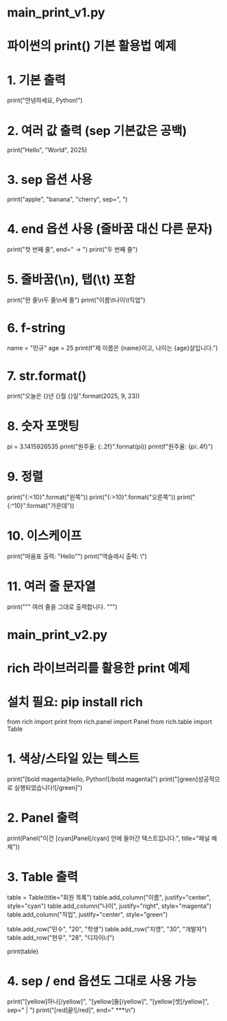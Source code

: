 # main_print_v1.py
# 파이썬의 print() 기본 활용법 예제

# 1. 기본 출력
print("안녕하세요, Python!")

# 2. 여러 값 출력 (sep 기본값은 공백)
print("Hello", "World", 2025)

# 3. sep 옵션 사용
print("apple", "banana", "cherry", sep=", ")

# 4. end 옵션 사용 (줄바꿈 대신 다른 문자)
print("첫 번째 줄", end=" -> ")
print("두 번째 줄")

# 5. 줄바꿈(\n), 탭(\t) 포함
print("한 줄\n두 줄\n세 줄")
print("이름\t나이\t직업")

# 6. f-string
name = "민규"
age = 25
print(f"제 이름은 {name}이고, 나이는 {age}살입니다.")

# 7. str.format()
print("오늘은 {}년 {}월 {}일".format(2025, 9, 23))

# 8. 숫자 포맷팅
pi = 3.1415926535
print("원주율: {:.2f}".format(pi))
print(f"원주율: {pi:.4f}")

# 9. 정렬
print("{:<10}".format("왼쪽"))
print("{:>10}".format("오른쪽"))
print("{:^10}".format("가운데"))

# 10. 이스케이프
print("따옴표 출력: \"Hello\"")
print("역슬래시 출력: \\")

# 11. 여러 줄 문자열
print("""
여러 줄을
그대로 출력합니다.
""")


# main_print_v2.py
# rich 라이브러리를 활용한 print 예제
# 설치 필요: pip install rich

from rich import print
from rich.panel import Panel
from rich.table import Table

# 1. 색상/스타일 있는 텍스트
print("[bold magenta]Hello, Python![/bold magenta]")
print("[green]성공적으로 실행되었습니다![/green]")

# 2. Panel 출력
print(Panel("이건 [cyan]Panel[/cyan] 안에 들어간 텍스트입니다.", title="패널 예제"))

# 3. Table 출력
table = Table(title="회원 목록")
table.add_column("이름", justify="center", style="cyan")
table.add_column("나이", justify="right", style="magenta")
table.add_column("직업", justify="center", style="green")

table.add_row("민수", "20", "학생")
table.add_row("지영", "30", "개발자")
table.add_row("현우", "28", "디자이너")

print(table)

# 4. sep / end 옵션도 그대로 사용 가능
print("[yellow]하나[/yellow]", "[yellow]둘[/yellow]", "[yellow]셋[/yellow]", sep=" | ")
print("[red]끝![/red]", end=" ***\n")
